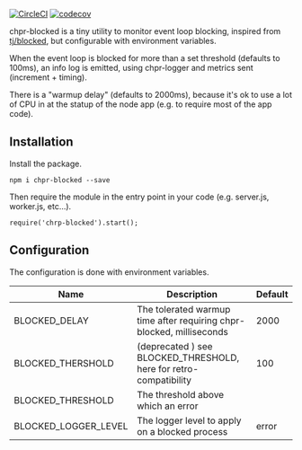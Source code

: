 [![CircleCI](https://circleci.com/gh/transcovo/chpr-blocked.svg?style=shield&circle-token=34f2510e960a3185bf5a47ec89961f6fe63817f4)](https://circleci.com/gh/transcovo/chpr-blocked)
[![codecov](https://codecov.io/gh/transcovo/chpr-blocked/branch/master/graph/badge.svg)](https://codecov.io/gh/transcovo/chpr-blocked)

chpr-blocked is a tiny utility to monitor event loop blocking, inspired from [tj/blocked](https://github.com/tj/node-blocked),
but configurable with environment variables.

When the event loop is blocked for more than a set threshold (defaults to 100ms), an info log
is emitted, using chpr-logger and metrics sent (increment + timing).

There is a "warmup delay" (defaults to 2000ms), because it's ok to use a lot of CPU in
at the statup of the node app (e.g. to require most of the app code).


## Installation

Install the package.

    npm i chpr-blocked --save

Then require the module in the entry point in your code (e.g. server.js, worker.js, etc...).

    require('chrp-blocked').start();


## Configuration

The configuration is done with environment variables.

| Name  | Description  | Default  |
|---|---|---|
| BLOCKED_DELAY | The tolerated warmup time after requiring chpr-blocked, milliseconds  | 2000 |
| BLOCKED_THERSHOLD | (deprecated ) see BLOCKED_THRESHOLD, here for retro-compatibility | 100 |
| BLOCKED_THRESHOLD | The threshold above which an error
| BLOCKED_LOGGER_LEVEL | The logger level to apply on a blocked process | error